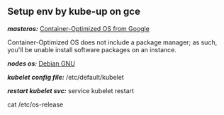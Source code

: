 ## Setup env by kube-up on gce
***masteros:*** [Container-Optimized OS from Google](https://cloud.google.com/compute/docs/containers/vm-image/)

Container-Optimized OS does not include a package manager; as such, you'll be unable install software packages on an instance.

***nodes os:*** [Debian GNU](http://www.debian.org/)

***kubelet config file:*** /etc/default/kubelet

***restart kubelet svc:*** service kubelet restart

cat /etc/os-release
